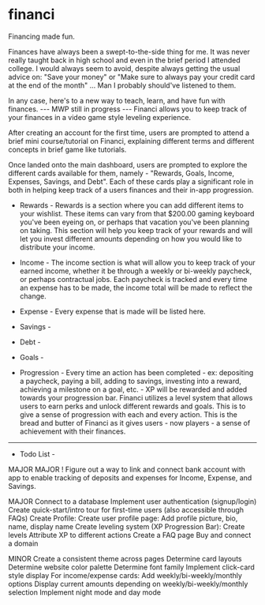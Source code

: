 # financi

Financing made fun. 

Finances have always been a swept-to-the-side thing for me. It was never really taught back in high school and even in the brief period I attended college. I would always seem to avoid, despite always getting the usual advice on:
"Save your money" 
or
"Make sure to always pay your credit card at the end of the month"
...
Man I probably should've listened to them.

In any case, here's to a new way to teach, learn, and have fun with finances.
--- MWP still in progress ---
Financi allows you to keep track of your finances in a video game style leveling experience.

After creating an account for the first time, users are prompted to attend a brief mini course/tutorial on Financi, explaining different terms and different concepts in brief game like tutorials.

Once landed onto the main dashboard, users are prompted to explore the different cards available for them, namely - "Rewards, Goals, Income, Expenses, Savings, and Debt". Each of these cards play a significant role in both in helping keep track of a users finances and their in-app progression.

- Rewards -
Rewards is a section where you can add different items to your wishlist. These items can vary from that $200.00 gaming keyboard you've been eyeing on, or perhaps that vacation you've been planning on taking. This section will help you keep track of your rewards and will let you invest different amounts depending on how you would like to distribute your income.

- Income - 
The income section is what will allow you to keep track of your earned income, whether it be through a weekly or bi-weekly paycheck, or perhaps contractual jobs. Each paycheck is tracked and every time an expense has to be made, the income total will be made to reflect the change.

- Expense -
Every expense that is made will be listed here. 

- Savings -

- Debt -

- Goals -

- Progression -
Every time an action has been completed - ex: depositing a paycheck, paying a bill, adding to savings, investing into a reward, achieving a milestone on a goal, etc. - XP will be rewarded and added towards your progression bar. Financi utilizes a level system that allows users to earn perks and unlock different rewards and goals. This is to give a sense of progression with each and every action. This is the bread and butter of Financi as it gives users - now players - a sense of achievement with their finances.



---



- Todo List -

MAJOR MAJOR !
Figure out a way to link and connect bank account with app to enable tracking of deposits and expenses for Income, Expense, and Savings.

MAJOR
Connect to a database
Implement user authentication (signup/login)
  Create quick-start/intro tour for first-time users (also accessible through FAQs)
Create Profile:
  Create user profile page:
    Add profile picture, bio, name, display name
Create leveling system (XP Progression Bar):
  Create levels
  Attribute XP to different actions
Create a FAQ page
Buy and connect a domain

MINOR
Create a consistent theme across pages
  Determine card layouts
  Determine website color palette
  Determine font family
Implement click-card style display
For income/expense cards:
  Add weekly/bi-weekly/monthly options 
  Display current amounts depending on weekly/bi-weekly/monthly selection
Implement night mode and day mode

